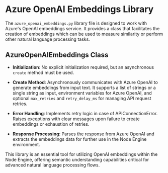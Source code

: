 # Azure OpenAI Embeddings Library

The `azure_openai_embeddings.py` library file is designed to work with Azure's OpenAI embeddings service. It provides a class that facilitates the creation of embeddings which can be used to measure similarity or perform other natural language processing tasks.

## AzureOpenAIEmbeddings Class

- **Initialization**: No explicit initialization required, but an asynchronous `create` method must be used.

- **Create Method**: Asynchronously communicates with Azure OpenAI to generate embeddings from input text. It supports a list of strings or a single string as input, environment variables for Azure OpenAI, and optional `max_retries` and `retry_delay_ms` for managing API request retries.

- **Error Handling**: Implements retry logic in case of APIConnectionError. Raises exceptions with clear messages upon failure to create embeddings or exhaustion of retries.

- **Response Processing**: Parses the response from Azure OpenAI and extracts the embeddings data for further use in the Node Engine environment.

This library is an essential tool for utilizing OpenAI embeddings within the Node Engine, offering semantic understanding capabilities critical for advanced natural language processing flows.